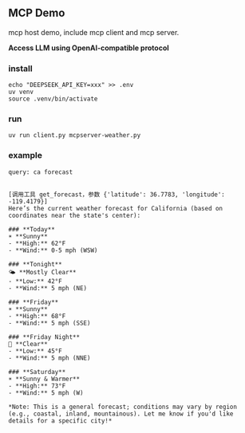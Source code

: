 ## MCP Demo
mcp host demo, include mcp client and mcp server. 

**Access LLM using OpenAI-compatible protocol**

### install
```
echo "DEEPSEEK_API_KEY=xxx" >> .env
uv venv
source .venv/bin/activate
```

### run 
```
uv run client.py mcpserver-weather.py
```

### example
```
query: ca forecast
```
``` 

[调用工具 get_forecast，参数 {'latitude': 36.7783, 'longitude': -119.4179}]
Here’s the current weather forecast for California (based on coordinates near the state's center):

### **Today**  
☀️ **Sunny**  
- **High:** 62°F  
- **Wind:** 0-5 mph (WSW)  

### **Tonight**  
🌤️ **Mostly Clear**  
- **Low:** 42°F  
- **Wind:** 5 mph (NE)  

### **Friday**  
☀️ **Sunny**  
- **High:** 68°F  
- **Wind:** 5 mph (SSE)  

### **Friday Night**  
🌙 **Clear**  
- **Low:** 45°F  
- **Wind:** 5 mph (NNE)  

### **Saturday**  
☀️ **Sunny & Warmer**  
- **High:** 73°F  
- **Wind:** 5 mph (W)  

*Note: This is a general forecast; conditions may vary by region (e.g., coastal, inland, mountainous). Let me know if you'd like details for a specific city!*

```
